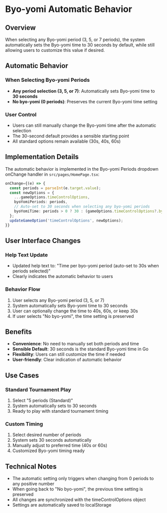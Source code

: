 # Byo-yomi Automatic Behavior

## Overview
When selecting any Byo-yomi period (3, 5, or 7 periods), the system automatically sets the Byo-yomi time to 30 seconds by default, while still allowing users to customize this value if desired.

## Automatic Behavior

### When Selecting Byo-yomi Periods
- **Any period selection (3, 5, or 7)**: Automatically sets Byo-yomi time to **30 seconds**
- **No byo-yomi (0 periods)**: Preserves the current Byo-yomi time setting

### User Control
- Users can still manually change the Byo-yomi time after the automatic selection
- The 30-second default provides a sensible starting point
- All standard options remain available (30s, 40s, 60s)

## Implementation Details

The automatic behavior is implemented in the Byo-yomi Periods dropdown onChange handler in `src/pages/HomePage.tsx`:

```typescript
onChange={(e) => {
  const periods = parseInt(e.target.value);
  const newOptions = {
    ...gameOptions.timeControlOptions,
    byoYomiPeriods: periods,
    // Auto-set to 30 seconds when selecting any byo-yomi periods
    byoYomiTime: periods > 0 ? 30 : (gameOptions.timeControlOptions?.byoYomiTime || 0)
  };
  updateGameOption('timeControlOptions', newOptions);
}}
```

## User Interface Changes

### Help Text Update
- Updated help text to: "Time per byo-yomi period (auto-set to 30s when periods selected)"
- Clearly indicates the automatic behavior to users

### Behavior Flow
1. User selects any Byo-yomi period (3, 5, or 7)
2. System automatically sets Byo-yomi time to 30 seconds
3. User can optionally change the time to 40s, 60s, or keep 30s
4. If user selects "No byo-yomi", the time setting is preserved

## Benefits

- **Convenience**: No need to manually set both periods and time
- **Sensible Default**: 30 seconds is the standard Byo-yomi time in Go
- **Flexibility**: Users can still customize the time if needed
- **User-friendly**: Clear indication of automatic behavior

## Use Cases

### Standard Tournament Play
1. Select "5 periods (Standard)"
2. System automatically sets to 30 seconds
3. Ready to play with standard tournament timing

### Custom Timing
1. Select desired number of periods
2. System sets 30 seconds automatically
3. Manually adjust to preferred time (40s or 60s)
4. Customized Byo-yomi timing ready

## Technical Notes

- The automatic setting only triggers when changing from 0 periods to any positive number
- When going back to "No byo-yomi", the previous time setting is preserved
- All changes are synchronized with the timeControlOptions object
- Settings are automatically saved to localStorage 
